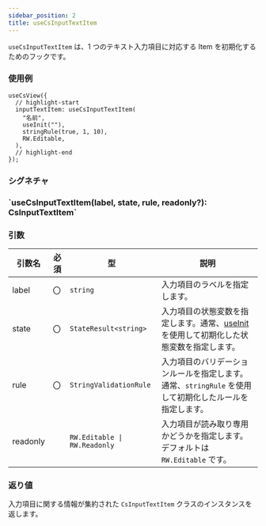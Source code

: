 ```yaml
---
sidebar_position: 2
title: useCsInputTextItem
---
```


`useCsInputTextItem` は、1 つのテキスト入力項目に対応する Item を初期化するためのフックです。

### 使用例

```tsx
useCsView({
  // highlight-start
  inputTextItem: useCsInputTextItem(
    "名前",
    useInit(""),
    stringRule(true, 1, 10),
    RW.Editable,
  ),
  // highlight-end
});
```

### シグネチャ

<h3>`useCsInputTextItem(label, state, rule, readonly?): CsInputTextItem`</h3>

### 引数

| 引数名   | 必須 | 型                           | 説明                                                                                                     |
| -------- | ---- | ---------------------------- | -------------------------------------------------------------------------------------------------------- |
| label    | 〇   | `string`                     | 入力項目のラベルを指定します。 　                                                                        |
| state    | 〇   | `StateResult<string>`        | 入力項目の状態変数を指定します。通常、[useInit](../default-value-preference/useInit.md) を使用して初期化した状態変数を指定します。               |
| rule     | 〇   | `StringValidationRule`       | 入力項目のバリデーションルールを指定します。 通常、`stringRule` を使用して初期化したルールを指定します。 |
| readonly |      | `RW.Editable \| RW.Readonly` | 入力項目が読み取り専用かどうかを指定します。デフォルトは `RW.Editable` です。 　                         |

### 返り値

入力項目に関する情報が集約された `CsInputTextItem` クラスのインスタンスを返します。
